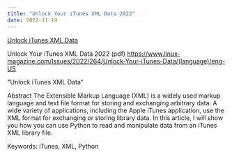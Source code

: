 ```yaml
---
title: "Unlock Your iTunes XML Data 2022"
date: 2022-11-19
---
```


[Unlock iTunes XML Data](Unlock%20iTunes%20XML%20Data.pdf)

Unlock Your iTunes XML Data 2022 (pdf)
https://www.linux-magazine.com/Issues/2022/264/Unlock-Your-iTunes-Data/(language)/eng-US

"Unlock iTunes XML Data"

Abstract
The Extensible Markup Language (XML) is a widely used markup language and text file format for storing and exchanging arbitrary data. A wide variety of applications, including the Apple iTunes application, use the XML format for exchanging or storing library data. In this article, I will show you how you can use Python to read and manipulate data from an iTunes XML library file.

Keywords: iTunes, XML, Python
